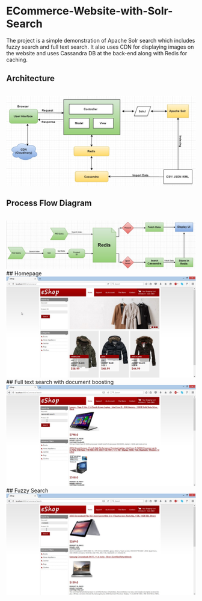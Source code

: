 # ECommerce-Website-with-Solr-Search
The project is a simple demonstration of Apache Solr search which includes fuzzy search and full text search. It also uses CDN for displaying images on the website and uses Cassandra DB at the back-end along with Redis for caching.


## Architecture
<br>
<img src="https://github.com/jagpreet1058/ECommerce-Website-with-Solr-Search/blob/master/Picture5.jpg">
<br>

## Process Flow Diagram
<br>
<img src="https://github.com/jagpreet1058/ECommerce-Website-with-Solr-Search/blob/master/Picture4.jpg">
<br>
## Homepage
<br>
<img src="https://github.com/jagpreet1058/ECommerce-Website-with-Solr-Search/blob/master/Picture3.jpg">
<br>
## Full text search with document boosting
<br>
<img src="https://github.com/jagpreet1058/ECommerce-Website-with-Solr-Search/blob/master/Picture1.jpg">
<br>
## Fuzzy Search
<br>
<img src="https://github.com/jagpreet1058/ECommerce-Website-with-Solr-Search/blob/master/Picture2.jpg">
<br>

